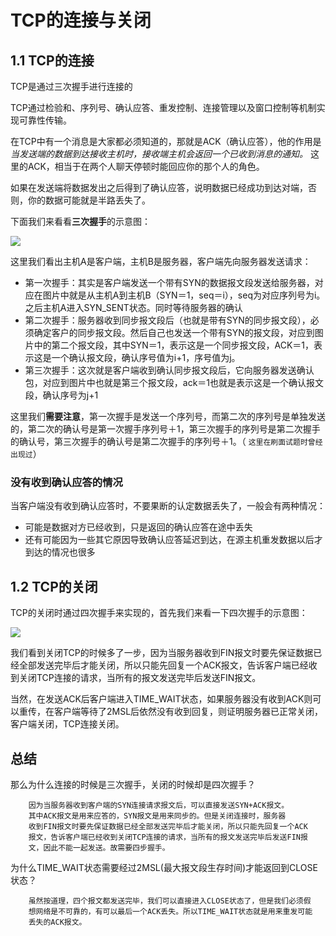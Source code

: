 # TCP的连接与关闭

## 1.1 TCP的连接

TCP是通过三次握手进行连接的

TCP通过检验和、序列号、确认应答、重发控制、连接管理以及窗口控制等机制实现可靠性传输。

在TCP中有一个消息是大家都必须知道的，那就是ACK（确认应答），他的作用是*当发送端的数据到达接收主机时，接收端主机会返回一个已收到消息的通知。* 这里的ACK，相当于在两个人聊天停顿时能回应你的那个人的角色。

如果在发送端将数据发出之后得到了确认应答，说明数据已经成功到达对端，否则，你的数据可能就是半路丢失了。

下面我们来看看**三次握手**的示意图：

![](http://img.blog.csdn.net/20150803153852016)

这里我们看出主机A是客户端，主机B是服务器，客户端先向服务器发送请求：

- 第一次握手：其实是客户端发送一个带有SYN的数据报文段发送给服务器，对应在图片中就是从主机A到主机B（SYN＝1，seq＝i），seq为对应序列号为i。之后主机A进入SYN_SENT状态。同时等待服务器的确认
- 第二次握手：服务器收到同步报文段后（也就是带有SYN的同步报文段），必须确定客户的同步报文段。然后自己也发送一个带有SYN的报文段，对应到图片中的第二个报文段，其中SYN＝1，表示这是一个同步报文段，ACK＝1，表示这是一个确认报文段，确认序号值为i+1，序号值为j。
- 第三次握手：这次就是客户端收到确认同步报文段后，它向服务器发送确认包，对应到图片中也就是第三个报文段，ack＝1也就是表示这是一个确认报文段，确认序号为j+1

这里我们**需要注意**，第一次握手是发送一个序列号，而第二次的序列号是单独发送的，第二次的确认号是第一次握手序列号＋1，第三次握手的序列号是第二次握手的确认号，第三次握手的确认号是第二次握手的序列号＋1。（ `这里在刷面试题时曾经出现过`）

### 没有收到确认应答的情况

当客户端没有收到确认应答时，不要果断的认定数据丢失了，一般会有两种情况：

- 可能是数据对方已经收到，只是返回的确认应答在途中丢失
- 还有可能因为一些其它原因导致确认应答延迟到达，在源主机重发数据以后才到达的情况也很多


## 1.2 TCP的关闭
TCP的关闭时通过四次握手来实现的，首先我们来看一下四次握手的示意图：

![](http://img.blog.csdn.net/20150803153635912)

我们看到关闭TCP的时候多了一步，因为当服务器收到FIN报文时要先保证数据已经全部发送完毕后才能关闭，所以只能先回复一个ACK报文，告诉客户端已经收到关闭TCP连接的请求，当所有的报文发送完毕后发送FIN报文。

当然，在发送ACK后客户端进入TIME_WAIT状态，如果服务器没有收到ACK则可以重传，在客户端等待了2MSL后依然没有收到回复，则证明服务器已正常关闭，客户端关闭，TCP连接关闭。

## 总结
那么为什么连接的时候是三次握手，关闭的时候却是四次握手？

```
	因为当服务器收到客户端的SYN连接请求报文后，可以直接发送SYN+ACK报文。
	其中ACK报文是用来应答的，SYN报文是用来同步的。但是关闭连接时，服务器
	收到FIN报文时要先保证数据已经全部发送完毕后才能关闭，所以只能先回复一个ACK
	报文，告诉客户端已经收到关闭TCP连接的请求，当所有的报文发送完毕后发送FIN报
	文，因此不能一起发送。故需要四步握手。
```

为什么TIME_WAIT状态需要经过2MSL(最大报文段生存时间)才能返回到CLOSE状态？

```
	虽然按道理，四个报文都发送完毕，我们可以直接进入CLOSE状态了，但是我们必须假
	想网络是不可靠的，有可以最后一个ACK丢失。所以TIME_WAIT状态就是用来重发可能
	丢失的ACK报文。
```


